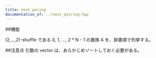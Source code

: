 ```yaml
---
title: next_paring
documentation_of: ../next_pairing.hpp
---
```


##機能

(2,...,2)-shuffle である 0, 1, ..., 2 * N - 1 の置換 A を、辞書順で列挙する。

##注意点
引数の vector は、あらかじめソートしておく必要がある。